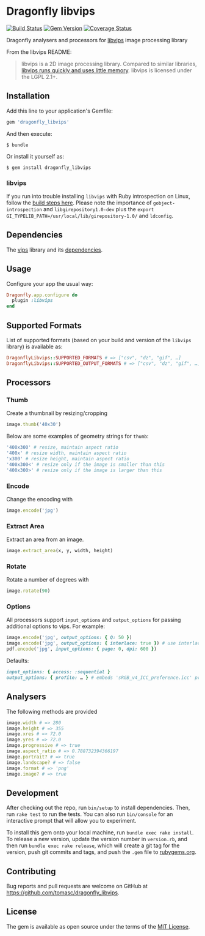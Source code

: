 # Dragonfly libvips

[![Build Status](https://travis-ci.org/tomasc/dragonfly_libvips.svg)](https://travis-ci.org/tomasc/dragonfly_libvips) [![Gem Version](https://badge.fury.io/rb/dragonfly_libvips.svg)](http://badge.fury.io/rb/dragonfly_libvips) [![Coverage Status](https://img.shields.io/coveralls/tomasc/dragonfly_libvips.svg)](https://coveralls.io/r/tomasc/dragonfly_libvips)

Dragonfly analysers and processors for [libvips](https://github.com/libvips/libvips) image processing library

From the libvips README:

> libvips is a 2D image processing library. Compared to similar libraries, [libvips runs quickly and uses little memory](https://github.com/libvips/libvips/wiki/Speed-and-memory-use). libvips is licensed under the LGPL 2.1+.

## Installation

Add this line to your application's Gemfile:

```ruby
gem 'dragonfly_libvips'
```

And then execute:

```
$ bundle
```

Or install it yourself as:

```
$ gem install dragonfly_libvips
```

### libvips

If you run into trouble installing `libvips` with Ruby introspection on Linux, follow the [build steps here](https://github.com/tomasc/dragonfly_libvips/blob/master/.travis.yml). Please note the importance of `gobject-introspection` and `libgirepository1.0-dev` plus the `export GI_TYPELIB_PATH=/usr/local/lib/girepository-1.0/` and `ldconfig`.

## Dependencies

The [vips](http://www.vips.ecs.soton.ac.uk/index.php?title=Supported) library and its [dependencies](https://github.com/libvips/libvips#dependencies).

## Usage

Configure your app the usual way:

```ruby
Dragonfly.app.configure do
  plugin :libvips
end
```

## Supported Formats

List of supported formats (based on your build and version of the `libvips` library) is available as:

```ruby
DragonflyLibvips::SUPPORTED_FORMATS # => ["csv", "dz", "gif", …]
DragonflyLibvips::SUPPORTED_OUTPUT_FORMATS # => ["csv", "dz", "gif", …]
```

## Processors

### Thumb

Create a thumbnail by resizing/cropping

```ruby
image.thumb('40x30')
```

Below are some examples of geometry strings for `thumb`:

```ruby
'400x300' # resize, maintain aspect ratio
'400x' # resize width, maintain aspect ratio
'x300' # resize height, maintain aspect ratio
'400x300<' # resize only if the image is smaller than this
'400x300>' # resize only if the image is larger than this
```

### Encode

Change the encoding with

```ruby
image.encode('jpg')
```

### Extract Area

Extract an area from an image.

```ruby
image.extract_area(x, y, width, height)
```

### Rotate

Rotate a number of degrees with

```ruby
image.rotate(90)
```

### Options

All processors support `input_options` and `output_options` for passing additional options to vips. For example:

```ruby
image.encode('jpg', output_options: { Q: 50 })
image.encode('jpg', output_options: { interlace: true }) # use interlace to generate a progressive jpg
pdf.encode('jpg', input_options: { page: 0, dpi: 600 })
```

Defaults:

```ruby
input_options: { access: :sequential }
output_options: { profile: … } # embeds 'sRGB_v4_ICC_preference.icc' profile included with this gem
```

## Analysers

The following methods are provided

```ruby
image.width # => 280
image.height # => 355
image.xres # => 72.0
image.yres # => 72.0
image.progressive # => true
image.aspect_ratio # => 0.788732394366197
image.portrait? # => true
image.landscape? # => false
image.format # => 'png'
image.image? # => true
```

## Development

After checking out the repo, run `bin/setup` to install dependencies. Then, run `rake test` to run the tests. You can also run `bin/console` for an interactive prompt that will allow you to experiment.

To install this gem onto your local machine, run `bundle exec rake install`. To release a new version, update the version number in `version.rb`, and then run `bundle exec rake release`, which will create a git tag for the version, push git commits and tags, and push the `.gem` file to [rubygems.org](https://rubygems.org).

## Contributing

Bug reports and pull requests are welcome on GitHub at <https://github.com/tomasc/dragonfly_libvips>.

## License

The gem is available as open source under the terms of the [MIT License](http://opensource.org/licenses/MIT).
